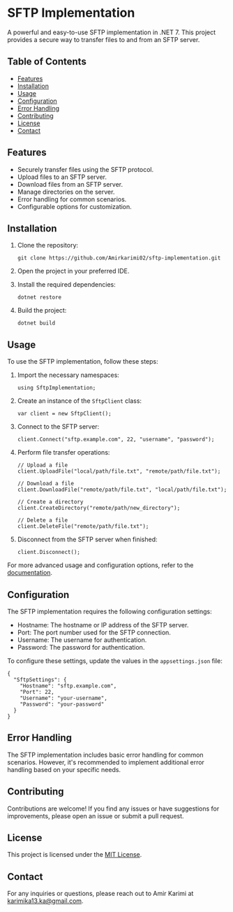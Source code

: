 # SFTP Implementation

A powerful and easy-to-use SFTP implementation in .NET 7. This project provides a secure way to transfer files to and from an SFTP server.

## Table of Contents

- [Features](#features)
- [Installation](#installation)
- [Usage](#usage)
- [Configuration](#configuration)
- [Error Handling](#error-handling)
- [Contributing](#contributing)
- [License](#license)
- [Contact](#contact)

## Features

- Securely transfer files using the SFTP protocol.
- Upload files to an SFTP server.
- Download files from an SFTP server.
- Manage directories on the server.
- Error handling for common scenarios.
- Configurable options for customization.

## Installation

1. Clone the repository:

   ```
   git clone https://github.com/Amirkarimi02/sftp-implementation.git
   ```

2. Open the project in your preferred IDE.

3. Install the required dependencies:

   ```
   dotnet restore
   ```

4. Build the project:

   ```
   dotnet build
   ```

## Usage

To use the SFTP implementation, follow these steps:

1. Import the necessary namespaces:

   ```
   using SftpImplementation;
   ```

2. Create an instance of the `SftpClient` class:

   ```
   var client = new SftpClient();
   ```

3. Connect to the SFTP server:

   ```
   client.Connect("sftp.example.com", 22, "username", "password");
   ```

4. Perform file transfer operations:

   ```
   // Upload a file
   client.UploadFile("local/path/file.txt", "remote/path/file.txt");

   // Download a file
   client.DownloadFile("remote/path/file.txt", "local/path/file.txt");

   // Create a directory
   client.CreateDirectory("remote/path/new_directory");

   // Delete a file
   client.DeleteFile("remote/path/file.txt");
   ```

5. Disconnect from the SFTP server when finished:

   ```
   client.Disconnect();
   ```

For more advanced usage and configuration options, refer to the [documentation](https://github.com/Amirkarimi02/sftp-implementation/wiki).

## Configuration

The SFTP implementation requires the following configuration settings:

- Hostname: The hostname or IP address of the SFTP server.
- Port: The port number used for the SFTP connection.
- Username: The username for authentication.
- Password: The password for authentication.

To configure these settings, update the values in the `appsettings.json` file:

```
{
  "SftpSettings": {
    "Hostname": "sftp.example.com",
    "Port": 22,
    "Username": "your-username",
    "Password": "your-password"
  }
}
```

## Error Handling

The SFTP implementation includes basic error handling for common scenarios. However, it's recommended to implement additional error handling based on your specific needs.

## Contributing

Contributions are welcome! If you find any issues or have suggestions for improvements, please open an issue or submit a pull request.

## License

This project is licensed under the [MIT License](LICENSE).

## Contact

For any inquiries or questions, please reach out to Amir Karimi at karimika13.ka@gmail.com.

```
